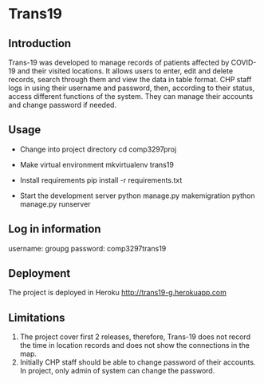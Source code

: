 # Trans19

## Introduction
Trans-19 was developed to manage records of patients affected by COVID-19 and their visited locations. It allows users to enter, edit and delete records, search through them and view the data in table format. CHP staff logs in using their username and password, then, according to their status, access different functions of the system. They can manage their accounts and change password if needed.

## Usage
- Change into project directory
cd comp3297proj

- Make virtual environment
mkvirtualenv trans19

- Install requirements
pip install -r requirements.txt

- Start the development server
python manage.py makemigration
python manage.py runserver

## Log in information
username: groupg
password: comp3297trans19

## Deployment
The project is deployed in Heroku http://trans19-g.herokuapp.com

## Limitations
1. The project cover first 2 releases, therefore, Trans-19 does not record the time in location records and does not show the connections in the map.
2. Initially CHP staff should be able to change password of their accounts. In project, only admin of system can change the password.
